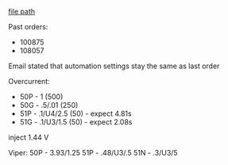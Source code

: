 
[file path](<file:///C:\Users\jnetherton\G&W Electric Co\US-PowerGridAutomation - Documents\_Lazer\111587 - Pantex (Ryan Sales)>)

Past orders:
- 100875
- 108057

Email stated that automation settings stay the same as last order

Overcurrent:
- 50P - 1 (500)
- 50G - .5/.01 (250)
- 51P - .1/U4/2.5 (50) - expect 4.81s
- 51G - .1/U3/1.5 (50) - expect  2.08s

inject 1.44 V


Viper:
50P - 3.93/1.25
51P - .48/U3/.5
51N - .3/U3/5